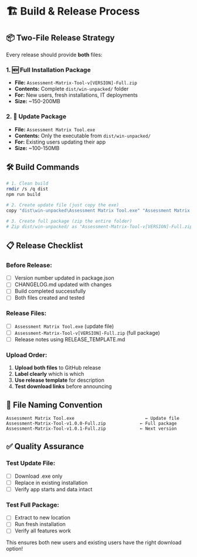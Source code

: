 # 🏗️ Build & Release Process

## 📦 Two-File Release Strategy

Every release should provide **both** files:

### 1. 🆕 Full Installation Package
- **File:** `Assessment-Matrix-Tool-v[VERSION]-Full.zip`
- **Contents:** Complete `dist/win-unpacked/` folder
- **For:** New users, fresh installations, IT deployments
- **Size:** ~150-200MB

### 2. 🔄 Update Package  
- **File:** `Assessment Matrix Tool.exe`
- **Contents:** Only the executable from `dist/win-unpacked/`
- **For:** Existing users updating their app
- **Size:** ~100-150MB

## 🛠️ Build Commands

```bash
# 1. Clean build
rmdir /s /q dist
npm run build

# 2. Create update file (just copy the exe)
copy "dist\win-unpacked\Assessment Matrix Tool.exe" "Assessment Matrix Tool.exe"

# 3. Create full package (zip the entire folder)
# Zip dist/win-unpacked/ as "Assessment-Matrix-Tool-v[VERSION]-Full.zip"
```

## 📋 Release Checklist

### Before Release:
- [ ] Version number updated in package.json
- [ ] CHANGELOG.md updated with changes
- [ ] Build completed successfully
- [ ] Both files created and tested

### Release Files:
- [ ] `Assessment Matrix Tool.exe` (update file)
- [ ] `Assessment-Matrix-Tool-v[VERSION]-Full.zip` (full package)
- [ ] Release notes using RELEASE_TEMPLATE.md

### Upload Order:
1. **Upload both files** to GitHub release
2. **Label clearly** which is which
3. **Use release template** for description
4. **Test download links** before announcing

## 🎯 File Naming Convention

```
Assessment Matrix Tool.exe                           ← Update file
Assessment-Matrix-Tool-v1.0.0-Full.zip             ← Full package
Assessment-Matrix-Tool-v1.0.1-Full.zip             ← Next version
```

## ✅ Quality Assurance

### Test Update File:
- [ ] Download .exe only
- [ ] Replace in existing installation
- [ ] Verify app starts and data intact

### Test Full Package:
- [ ] Extract to new location
- [ ] Run fresh installation
- [ ] Verify all features work

This ensures both new users and existing users have the right download option!